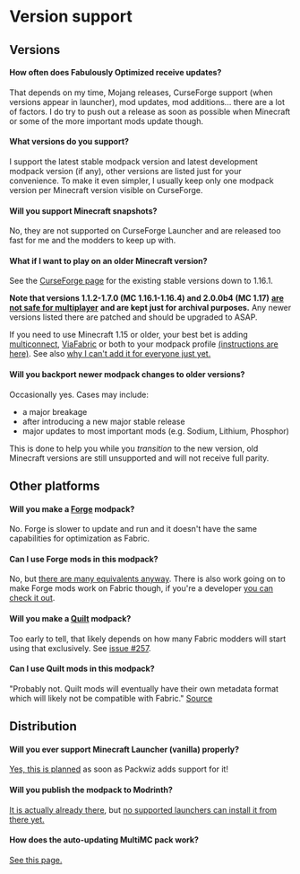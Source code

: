 # Version support

## Versions

#### How often does Fabulously Optimized receive updates?

That depends on my time, Mojang releases, CurseForge support (when versions appear in launcher), mod updates, mod additions... there are a lot of factors. I do try to push out a release as soon as possible when Minecraft or some of the more important mods update though.

#### What versions do you support?

I support the latest stable modpack version and latest development modpack version (if any), other versions are listed just for your convenience. To make it even simpler, I usually keep only one modpack version per Minecraft version visible on CurseForge.

#### Will you support Minecraft snapshots?

No, they are not supported on CurseForge Launcher and are released too fast for me and the modders to keep up with.

#### What if I want to play on an older Minecraft version?

See the [CurseForge page](https://www.curseforge.com/minecraft/modpacks/fabulously-optimized/files) for the existing stable versions down to 1.16.1.

**Note that versions 1.1.2-1.7.0 (MC 1.16.1-1.16.4) and 2.0.0b4 (MC 1.17)** [**are not safe for multiplayer**](https://www.minecraft.net/en-us/article/important-message--security-vulnerability-java-edition) **and are kept just for archival purposes.** Any newer versions listed there are patched and should be upgraded to ASAP.

If you need to use Minecraft 1.15 or older, your best bet is adding [multiconnect](https://www.curseforge.com/minecraft/mc-mods/multiconnect), [ViaFabric](https://www.curseforge.com/minecraft/mc-mods/viafabric) or both to your modpack profile [(instructions are here)](adding-more-mods.md). See also [why I can't add it for everyone just yet.](https://github.com/Fabulously-Optimized/fabulously-optimized/issues/15#issuecomment-786175477)

#### Will you backport newer modpack changes to older versions?

Occasionally yes. Cases may include:

* a major breakage
* after introducing a new major stable release
* major updates to most important mods (e.g. Sodium, Lithium, Phosphor)

This is done to help you while you _transition_ to the new version, old Minecraft versions are still unsupported and will not receive full parity.

## Other platforms

#### Will you make a [Forge](https://files.minecraftforge.net) modpack?

No. Forge is slower to update and run and it doesn't have the same capabilities for optimization as Fabric.

#### Can I use Forge mods in this modpack?

No, but [there are many equivalents anyway](https://gist.github.com/TrueCP6/4853f15015b210fd3b1e210e9e485f83). There is also work going on to make Forge mods work on Fabric though, if you're a developer [you can check it out](https://patchworkmc.net).

#### Will you make a [Quilt](https://quiltmc.org) modpack?

Too early to tell, that likely depends on how many Fabric modders will start using that exclusively. See [issue #257](https://github.com/Fabulously-Optimized/fabulously-optimized/issues/257).

#### Can I use Quilt mods in this modpack?

"Probably not. Quilt mods will eventually have their own metadata format which will likely not be compatible with Fabric." [Source](https://quiltmc.org/faq/)

## Distribution

#### Will you ever support Minecraft Launcher (vanilla) properly?

[Yes, this is planned](https://github.com/Fabulously-Optimized/fabulously-optimized/issues/110) as soon as Packwiz adds support for it!

#### Will you publish the modpack to Modrinth?

[It is actually already there](https://modrinth.com/modpack/fabulously-optimized), but [no supported launchers can install it from there yet.](https://github.com/Fabulously-Optimized/fabulously-optimized/issues/63)

#### How does the auto-updating MultiMC pack work?

[See this page.](multimc-auto-update.md)
